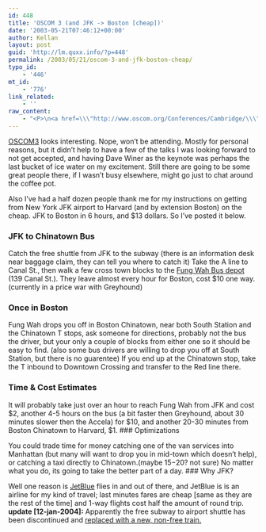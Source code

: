 ```yaml
---
id: 448
title: 'OSCOM 3 (and JFK -> Boston [cheap])'
date: '2003-05-21T07:46:12+00:00'
author: Kellan
layout: post
guid: 'http://lm.quxx.info/?p=448'
permalink: /2003/05/21/oscom-3-and-jfk-boston-cheap/
typo_id:
    - '446'
mt_id:
    - '776'
link_related:
    - ''
raw_content:
    - "<P>\n<a href=\\\"http://www.oscom.org/Conferences/Cambridge/\\\">OSCOM3</a> looks interesting.  Nope, won\\'t be attending.  Mostly for personal reasons, but\nit didn\\'t help to have a few of the talks I was looking forward to not get\naccepted, and having Dave Winer as the keynote was perhaps the\nlast bucket of ice water on my excitement.  Still there are going to be some\ngreat people there, if I wasn\\'t busy elsewhere, might go just to chat around the coffee pot.\n</p>\n<p>\nAlso I\\'ve had a half dozen people thank me for my instructions on getting from\nNew York JFK airport to Harvard (and by extension Boston) on the cheap.   JFK to Boston in 6 hours, and $13 dollars.   So I\\'ve posted it below.\n</p>\n<p>\n<h3>JFK to Chinatown Bus</h3>\nCatch the free shuttle from JFK to the subway (there is an information\ndesk near baggage claim, they can tell you where to catch it)\n</p>\n<p>\nTake the A line to Canal St., then walk a few cross town blocks to the\n<a href=\\\"http://fungwahbus.com\\\">Fung Wah Bus depot</a> (139 Canal St.).  They leave almost every hour for\nBoston, cost $10 one way. (currently in a price war with Greyhound)\n</p>\n<p>\n<h3>Once in Boston</h3>\nFung Wah drops you off in Boston Chinatown, near both South Station and\nthe Chinatown T stops, ask someone for directions, probably not the bus\nthe driver, but your only a couple of blocks from either one so it should\nbe easy to find. (also some bus drivers are willing to drop you off at\nSouth Station, but there is no guarentee)\n</p>\n<p>\nIf you end up at the Chinatown stop, take the T inbound to Downtown\nCrossing and transfer to the Red line there.\n</p>\n<p>\n<h3>Time & Cost Estimates</h3>\nIt will probably take just over an hour to reach Fung Wah from JFK and\ncost $2, another 4-5 hours on the bus (a bit faster then Greyhound, about 30 minutes slower then the Accela)\nfor $10, and another 20-30 minutes from Boston Chinatown to Harvard, $1.\n</p>\n<p>\n<h3>Optimizations</h3>\nYou could trade time for money catching one of the van services into\nManhattan (but many will want to drop you in mid-town which doesn\\'t help),\nor catching a taxi directly to Chinatown.(maybe $15-$20?  not sure)  No\nmatter what you do, its going to take the better part of a day.\n</p>\n<p>\n<h3>Why JFK?</h3>\nWell one reason is <a href=\\\"http://www.jetblue.com\\\">JetBlue</a> flies in and out of there, and JetBlue is is an airline for my kind of travel;  last minutes fares are cheap [same as they are the rest of the time] and 1-way flights cost half the amount of round trip.\n</p>\n<p>\n<b>update [12-jan-2004]:</b> Apparently the free subway to airport shuttle has been discontinued and <a href=\\\"http://www.anarchogeek.com/archives/000298.html\\\">replaced with a new, non-free train.</a>\n</p>"
---
```


[OSCOM3](http://www.oscom.org/Conferences/Cambridge/) looks interesting. Nope, won’t be attending. Mostly for personal reasons, but it didn’t help to have a few of the talks I was looking forward to not get accepted, and having Dave Winer as the keynote was perhaps the last bucket of ice water on my excitement. Still there are going to be some great people there, if I wasn’t busy elsewhere, might go just to chat around the coffee pot.

Also I’ve had a half dozen people thank me for my instructions on getting from New York JFK airport to Harvard (and by extension Boston) on the cheap. JFK to Boston in 6 hours, and $13 dollars. So I’ve posted it below.

### JFK to Chinatown Bus

Catch the free shuttle from JFK to the subway (there is an information desk near baggage claim, they can tell you where to catch it) Take the A line to Canal St., then walk a few cross town blocks to the [Fung Wah Bus depot](http://fungwahbus.com) (139 Canal St.). They leave almost every hour for Boston, cost $10 one way. (currently in a price war with Greyhound)

### Once in Boston

Fung Wah drops you off in Boston Chinatown, near both South Station and the Chinatown T stops, ask someone for directions, probably not the bus the driver, but your only a couple of blocks from either one so it should be easy to find. (also some bus drivers are willing to drop you off at South Station, but there is no guarentee) If you end up at the Chinatown stop, take the T inbound to Downtown Crossing and transfer to the Red line there.

### Time &amp; Cost Estimates

It will probably take just over an hour to reach Fung Wah from JFK and cost $2, another 4-5 hours on the bus (a bit faster then Greyhound, about 30 minutes slower then the Accela) for $10, and another 20-30 minutes from Boston Chinatown to Harvard, $1. ### Optimizations

You could trade time for money catching one of the van services into Manhattan (but many will want to drop you in mid-town which doesn’t help), or catching a taxi directly to Chinatown.(maybe $15-$20? not sure) No matter what you do, its going to take the better part of a day. ### Why JFK?

Well one reason is [JetBlue](http://www.jetblue.com) flies in and out of there, and JetBlue is is an airline for my kind of travel; last minutes fares are cheap \[same as they are the rest of the time\] and 1-way flights cost half the amount of round trip. **update \[12-jan-2004\]:** Apparently the free subway to airport shuttle has been discontinued and [replaced with a new, non-free train.](http://www.anarchogeek.com/archives/000298.html)